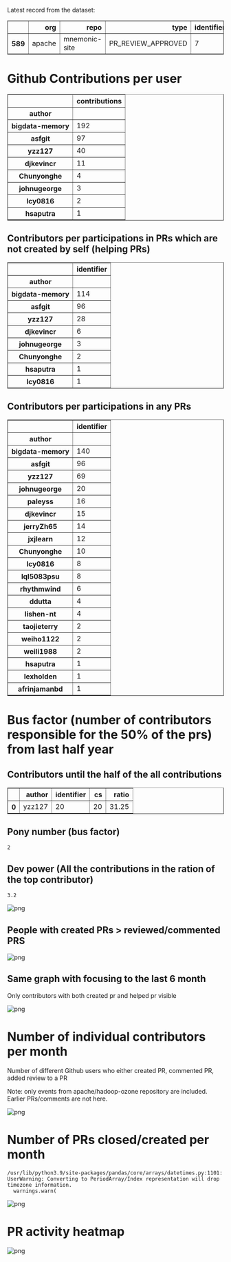 Latest record from the dataset:




<div>
<table border="1" class="dataframe">
  <thead>
    <tr style="text-align: right;">
      <th></th>
      <th>org</th>
      <th>repo</th>
      <th>type</th>
      <th>identifier</th>
      <th>subidentifier</th>
      <th>date</th>
      <th>author</th>
      <th>owner</th>
      <th>project</th>
    </tr>
  </thead>
  <tbody>
    <tr>
      <th>589</th>
      <td>apache</td>
      <td>mnemonic-site</td>
      <td>PR_REVIEW_APPROVED</td>
      <td>7</td>
      <td>NaN</td>
      <td>2021-02-14 06:34:27+00:00</td>
      <td>yzz127</td>
      <td>rhythmwind</td>
      <td>mnemonic</td>
    </tr>
  </tbody>
</table>
</div>



# Github Contributions per user





<div>
<table border="1" class="dataframe">
  <thead>
    <tr style="text-align: right;">
      <th></th>
      <th>contributions</th>
    </tr>
    <tr>
      <th>author</th>
      <th></th>
    </tr>
  </thead>
  <tbody>
    <tr>
      <th>bigdata-memory</th>
      <td>192</td>
    </tr>
    <tr>
      <th>asfgit</th>
      <td>97</td>
    </tr>
    <tr>
      <th>yzz127</th>
      <td>40</td>
    </tr>
    <tr>
      <th>djkevincr</th>
      <td>11</td>
    </tr>
    <tr>
      <th>Chunyonghe</th>
      <td>4</td>
    </tr>
    <tr>
      <th>johnugeorge</th>
      <td>3</td>
    </tr>
    <tr>
      <th>lcy0816</th>
      <td>2</td>
    </tr>
    <tr>
      <th>hsaputra</th>
      <td>1</td>
    </tr>
  </tbody>
</table>
</div>



## Contributors per participations in PRs which are not created by self (helping PRs)




<div>
<table border="1" class="dataframe">
  <thead>
    <tr style="text-align: right;">
      <th></th>
      <th>identifier</th>
    </tr>
    <tr>
      <th>author</th>
      <th></th>
    </tr>
  </thead>
  <tbody>
    <tr>
      <th>bigdata-memory</th>
      <td>114</td>
    </tr>
    <tr>
      <th>asfgit</th>
      <td>96</td>
    </tr>
    <tr>
      <th>yzz127</th>
      <td>28</td>
    </tr>
    <tr>
      <th>djkevincr</th>
      <td>6</td>
    </tr>
    <tr>
      <th>johnugeorge</th>
      <td>3</td>
    </tr>
    <tr>
      <th>Chunyonghe</th>
      <td>2</td>
    </tr>
    <tr>
      <th>hsaputra</th>
      <td>1</td>
    </tr>
    <tr>
      <th>lcy0816</th>
      <td>1</td>
    </tr>
  </tbody>
</table>
</div>



## Contributors per participations in any PRs




<div>
<table border="1" class="dataframe">
  <thead>
    <tr style="text-align: right;">
      <th></th>
      <th>identifier</th>
    </tr>
    <tr>
      <th>author</th>
      <th></th>
    </tr>
  </thead>
  <tbody>
    <tr>
      <th>bigdata-memory</th>
      <td>140</td>
    </tr>
    <tr>
      <th>asfgit</th>
      <td>96</td>
    </tr>
    <tr>
      <th>yzz127</th>
      <td>69</td>
    </tr>
    <tr>
      <th>johnugeorge</th>
      <td>20</td>
    </tr>
    <tr>
      <th>paleyss</th>
      <td>16</td>
    </tr>
    <tr>
      <th>djkevincr</th>
      <td>15</td>
    </tr>
    <tr>
      <th>jerryZh65</th>
      <td>14</td>
    </tr>
    <tr>
      <th>jxjlearn</th>
      <td>12</td>
    </tr>
    <tr>
      <th>Chunyonghe</th>
      <td>10</td>
    </tr>
    <tr>
      <th>lcy0816</th>
      <td>8</td>
    </tr>
    <tr>
      <th>lql5083psu</th>
      <td>8</td>
    </tr>
    <tr>
      <th>rhythmwind</th>
      <td>6</td>
    </tr>
    <tr>
      <th>ddutta</th>
      <td>4</td>
    </tr>
    <tr>
      <th>lishen-nt</th>
      <td>4</td>
    </tr>
    <tr>
      <th>taojieterry</th>
      <td>2</td>
    </tr>
    <tr>
      <th>weiho1122</th>
      <td>2</td>
    </tr>
    <tr>
      <th>weili1988</th>
      <td>2</td>
    </tr>
    <tr>
      <th>hsaputra</th>
      <td>1</td>
    </tr>
    <tr>
      <th>lexholden</th>
      <td>1</td>
    </tr>
    <tr>
      <th>afrinjamanbd</th>
      <td>1</td>
    </tr>
  </tbody>
</table>
</div>



# Bus factor (number of contributors responsible for the 50% of the prs) from last half year

## Contributors until the half of the all contributions




<div>
<table border="1" class="dataframe">
  <thead>
    <tr style="text-align: right;">
      <th></th>
      <th>author</th>
      <th>identifier</th>
      <th>cs</th>
      <th>ratio</th>
    </tr>
  </thead>
  <tbody>
    <tr>
      <th>0</th>
      <td>yzz127</td>
      <td>20</td>
      <td>20</td>
      <td>31.25</td>
    </tr>
  </tbody>
</table>
</div>



## Pony number (bus factor)




    2



## Dev power (All the contributions in the ration of the top contributor)




    3.2




    
![png](github-contributions_files/github-contributions_18_0.png)
    


## People with created PRs > reviewed/commented PRS


    
![png](github-contributions_files/github-contributions_21_0.png)
    


## Same graph with focusing to the last 6 month

Only contributors with both created pr and helped pr visible


    
![png](github-contributions_files/github-contributions_25_0.png)
    


# Number of individual contributors per month

Number of different Github users who either created PR, commented PR, added review to a PR

Note: only events from apache/hadoop-ozone repository are included. Earlier PRs/comments are not here.


    
![png](github-contributions_files/github-contributions_28_0.png)
    


# Number of PRs closed/created per month

    /usr/lib/python3.9/site-packages/pandas/core/arrays/datetimes.py:1101: UserWarning: Converting to PeriodArray/Index representation will drop timezone information.
      warnings.warn(



    
![png](github-contributions_files/github-contributions_31_0.png)
    


# PR activity heatmap


    
![png](github-contributions_files/github-contributions_34_0.png)
    


